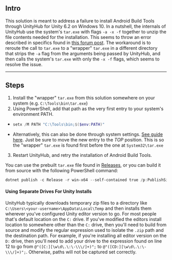 ## Intro

This solution is meant to address a failure to install Android Build Tools through UnityHub for Unity 6.2 on Windows 10. In a nutshell, the internals of UnityHub use the system's `tar.exe` with flags `-a -x -f` together to unzip the file contents needed for the installation. This seems to throw an error described in specifics found in [this forum post](https://discussions.unity.com/t/unityhub-fails-to-install-android-build-support-for-unity-6-2-9f1/1692116). The workaround is to reroute the call to `tar.exe` to a "wrapper" `tar.exe` in a different directory that strips the `-a` flag from the arguments being passed by UnityHub, and then calls the system's `tar.exe` with only the `-x -f` flags, which seems to resolve the issue.

---

## Steps
1. Install the "wrapper" `tar.exe` from this solution somewhere on your system (e.g. `C:\Tools\bin\tar.exe`)
2. Using PowerShell, add that path as the very first entry to your system's environment PATH.
- 	```powershell
	setx /M PATH "C:\Tools\bin;$($env:PATH)"
	```
- Alternatively, this can also be done through system settings. [See guide here](https://www.wikihow.com/Change-the-PATH-Environment-Variable-on-Windows). Just be sure to move the new entry to the *TOP* position. This is so the "wrapper" `tar.exe` is found first before the one at `System32\tar.exe`
3. Restart UnityHub, and retry the installation of Android Build Tools.

You can use the prebuilt `tar.exe` file found in [Releases](https://github.com/acampos81/unity-6.2-android-tar/releases), or you can build it from source with the following PowerShell command:
```powershell
dotnet publish -c Release -r win-x64 --self-contained true /p:PublishSingleFile=true /p:IncludeNativeLibrariesForSelfExtract=true -o C:/Tools/bin/tar/
```

#### Using Separate Drives For Unity Installs
UnityHub typically downloads temporary zip files to a directory like `C:\Users\<your-username>\AppData\Local\Temp` and then installs them wherever you've configured Unity editor version to go.  For most people that's default location on the `C:` drive. If you've modified the editors install location to somewhere other than the `C:` drive, then you'll need to build from source and modify the regular expression used to isolate the `.zip` path and the destination path.  For example, if you're installing all editor version on the `D:` drive, then you'll need to add your drive to the expression found on line 12 to go from `@"([C:][\w\d\.\:\-\\\/]+)";`  to `@"([CD:][\w\d\.\:\-\\\/]+)";`. Otherwise, paths will not be captured set correctly.